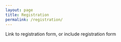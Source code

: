 ```yaml
---
layout: page
title: Registration
permalink: /registration/
---
```


Link to registration form, or include registration form
